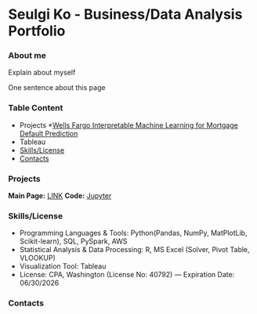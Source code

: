 # Seulgi Ko - Business/Data Analysis Portfolio 

### About me 
Explain about myself 

One sentence about this page 

### Table Content 
* Projects
  *[Wells Fargo Interpretable Machine Learning for Mortgage Default Prediction](#Default)
* Tableau
* [Skills/License](#Skill)
* [Contacts](#Contact)

### Projects 
<a name="Default"></a>


**Main Page:** [LINK](https://github.com/seulgi2213/Wells-Fargo-Default-Rate-Prediction)
**Code:** [Jupyter]()



### Skills/License 
<a name="Skill"></a>

* Programming Languages & Tools: Python(Pandas, NumPy, MatPlotLib, Scikit-learn), SQL, PySpark, AWS
* Statistical Analysis & Data Processing: R, MS Excel (Solver, Pivot Table, VLOOKUP)
* Visualization Tool: Tableau
* License: CPA, Washington (License No: 40792) — Expiration Date: 06/30/2026

### Contacts 
<a name="Contact"></a>
